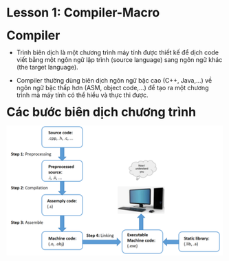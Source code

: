 # Lesson 1: Compiler-Macro

**<span style="font-size:2em;">Compiler</span>**

- Trình biên dịch là một chương trình máy tính được thiết kế để dịch code viết bằng một ngôn ngữ lập trình (source language) sang ngôn ngữ khác (the target language). 

- Compiler thường dùng biên dịch ngôn ngữ bậc cao (C++, Java,...) về ngôn ngữ bậc thấp hơn (ASM, object code,...) để tạo ra một chương trình mà máy tính có thể hiểu và thực thi được.


**<span style="font-size:2em;">Các bước biên dịch chương trình</span>**

![Compiler](images/Compiler.png)

